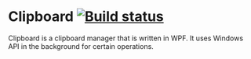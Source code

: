 # Clipboard [![Build status](https://ci.appveyor.com/api/projects/status/9jh4q1tfuer2du02/branch/master?svg=true)](https://ci.appveyor.com/project/BugraC/clipboard/branch/master)


Clipboard is a clipboard manager that is written in WPF. It uses Windows API in the background for certain operations.
